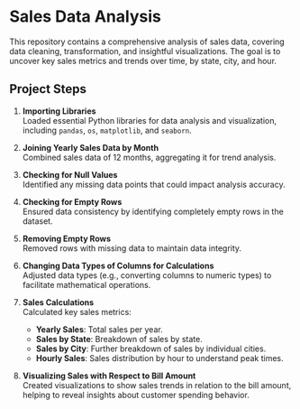 # Sales Data Analysis

This repository contains a comprehensive analysis of sales data, covering data cleaning, transformation, and insightful visualizations. The goal is to uncover key sales metrics and trends over time, by state, city, and hour.

## Project Steps

1. **Importing Libraries**  
   Loaded essential Python libraries for data analysis and visualization, including `pandas`, `os`, `matplotlib`, and `seaborn`.

2. **Joining Yearly Sales Data by Month**  
   Combined sales data of 12 months, aggregating it for trend analysis.

3. **Checking for Null Values**  
   Identified any missing data points that could impact analysis accuracy.

4. **Checking for Empty Rows**  
   Ensured data consistency by identifying completely empty rows in the dataset.

5. **Removing Empty Rows**  
   Removed rows with missing data to maintain data integrity.

6. **Changing Data Types of Columns for Calculations**  
   Adjusted data types (e.g., converting columns to numeric types) to facilitate mathematical operations.

7. **Sales Calculations**  
   Calculated key sales metrics:
   - **Yearly Sales**: Total sales per year.
   - **Sales by State**: Breakdown of sales by state.
   - **Sales by City**: Further breakdown of sales by individual cities.
   - **Hourly Sales**: Sales distribution by hour to understand peak times.

8. **Visualizing Sales with Respect to Bill Amount**  
   Created visualizations to show sales trends in relation to the bill amount, helping to reveal insights about customer spending behavior.
